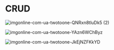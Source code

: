 # CRUD

![imgonline-com-ua-twotoone-QNRxn8tluDk5 (2)](https://user-images.githubusercontent.com/74527431/103089818-34dba700-4615-11eb-8cdb-674babb6a7a5.jpg)

![imgonline-com-ua-twotoone-YAzn6WChByz](https://user-images.githubusercontent.com/74527431/103089873-62c0eb80-4615-11eb-892b-bb48dd8d5ef6.jpg)

![imgonline-com-ua-twotoone-JkEjNZFKkYD](https://user-images.githubusercontent.com/74527431/103089924-8b48e580-4615-11eb-9f16-4ea95e393ed6.jpg)
